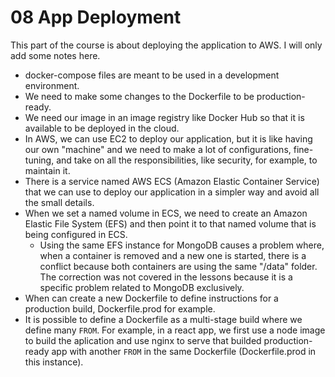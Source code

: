 # 08 App Deployment

This part of the course is about deploying the application to AWS. I will only add some notes here.

- docker-compose files are meant to be used in a development environment.
- We need to make some changes to the Dockerfile to be production-ready.
- We need our image in an image registry like Docker Hub so that it is available to be deployed in the cloud.
- In AWS, we can use EC2 to deploy our application, but it is like having our own "machine" and we need to make a lot of configurations, fine-tuning, and take on all the responsibilities, like security, for example, to maintain it.
- There is a service named AWS ECS (Amazon Elastic Container Service) that we can use to deploy our application in a simpler way and avoid all the small details.
- When we set a named volume in ECS, we need to create an Amazon Elastic File System (EFS) and then point it to that named volume that is being configured in ECS.
    - Using the same EFS instance for MongoDB causes a problem where, when a container is removed and a new one is started, there is a conflict because both containers are using the same "/data" folder. The correction was not covered in the lessons because it is a specific problem related to MongoDB exclusively.
- When can create a new Dockerfile to define instructions for a production build, Dockerfile.prod for example.
- It is possible to define a Dockerfile as a multi-stage build where we define many `FROM`. For example, in a react app, we first use a node image to build the aplication and use nginx to serve that builded production-ready app with another `FROM` in the same Dockerfile (Dockerfile.prod in this instance).